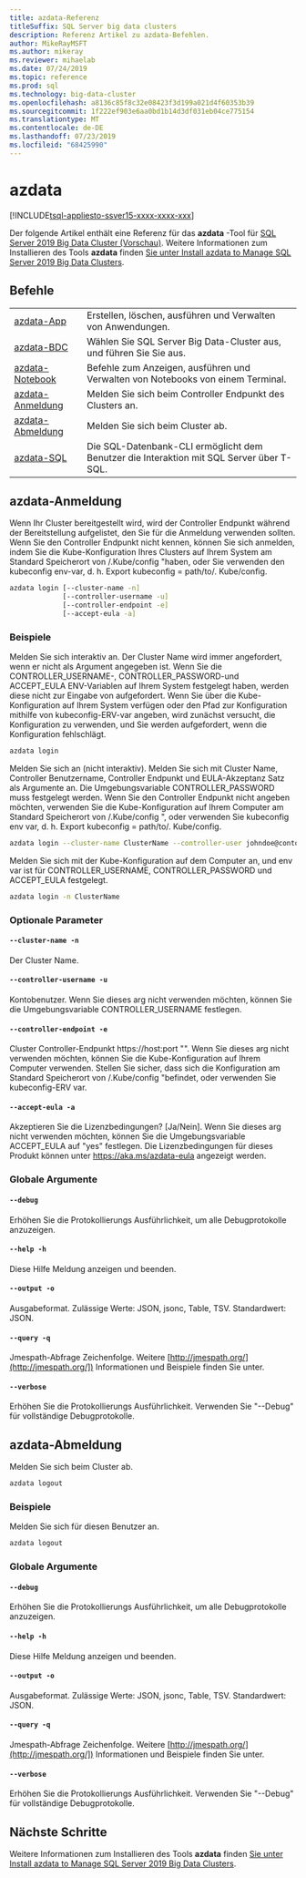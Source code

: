 ```yaml
---
title: azdata-Referenz
titleSuffix: SQL Server big data clusters
description: Referenz Artikel zu azdata-Befehlen.
author: MikeRayMSFT
ms.author: mikeray
ms.reviewer: mihaelab
ms.date: 07/24/2019
ms.topic: reference
ms.prod: sql
ms.technology: big-data-cluster
ms.openlocfilehash: a8136c85f8c32e08423f3d199a021d4f60353b39
ms.sourcegitcommit: 1f222ef903e6aa0bd1b14d3df031eb04ce775154
ms.translationtype: MT
ms.contentlocale: de-DE
ms.lasthandoff: 07/23/2019
ms.locfileid: "68425990"
---
```

# <a name="azdata"></a>azdata

[!INCLUDE[tsql-appliesto-ssver15-xxxx-xxxx-xxx](../includes/tsql-appliesto-ssver15-xxxx-xxxx-xxx.md)]

Der folgende Artikel enthält eine Referenz für das **azdata** -Tool für [SQL Server 2019 Big Data Cluster (Vorschau)](big-data-cluster-overview.md). Weitere Informationen zum Installieren des Tools **azdata** finden [Sie unter Install azdata to Manage SQL Server 2019 Big Data Clusters](deploy-install-azdata.md).

## <a name="commands"></a>Befehle
|     |     |
| --- | --- |
|[azdata-App](reference-azdata-app.md) | Erstellen, löschen, ausführen und Verwalten von Anwendungen. |
|[azdata-BDC](reference-azdata-bdc.md) | Wählen Sie SQL Server Big Data-Cluster aus, und führen Sie Sie aus. |
|[azdata-Notebook](reference-azdata-notebook.md) | Befehle zum Anzeigen, ausführen und Verwalten von Notebooks von einem Terminal. |
[azdata-Anmeldung](#azdata-login) | Melden Sie sich beim Controller Endpunkt des Clusters an.
[azdata-Abmeldung](#azdata-logout) | Melden Sie sich beim Cluster ab.
|[azdata-SQL](reference-azdata-sql.md) | Die SQL-Datenbank-CLI ermöglicht dem Benutzer die Interaktion mit SQL Server über T-SQL. |
## <a name="azdata-login"></a>azdata-Anmeldung
Wenn Ihr Cluster bereitgestellt wird, wird der Controller Endpunkt während der Bereitstellung aufgelistet, den Sie für die Anmeldung verwenden sollten.  Wenn Sie den Controller Endpunkt nicht kennen, können Sie sich anmelden, indem Sie die Kube-Konfiguration Ihres Clusters auf Ihrem System am Standard Speicherort von <user home>/.Kube/config "haben, oder Sie verwenden den kubeconfig env-var, d. h. Export kubeconfig = path/to/. Kube/config.
```bash
azdata login [--cluster-name -n] 
             [--controller-username -u]  
             [--controller-endpoint -e]  
             [--accept-eula -a]
```
### <a name="examples"></a>Beispiele
Melden Sie sich interaktiv an. Der Cluster Name wird immer angefordert, wenn er nicht als Argument angegeben ist. Wenn Sie die CONTROLLER_USERNAME-, CONTROLLER_PASSWORD-und ACCEPT_EULA ENV-Variablen auf Ihrem System festgelegt haben, werden diese nicht zur Eingabe von aufgefordert. Wenn Sie über die Kube-Konfiguration auf Ihrem System verfügen oder den Pfad zur Konfiguration mithilfe von kubeconfig-ERV-var angeben, wird zunächst versucht, die Konfiguration zu verwenden, und Sie werden aufgefordert, wenn die Konfiguration fehlschlägt.
```bash
azdata login
```
Melden Sie sich an (nicht interaktiv). Melden Sie sich mit Cluster Name, Controller Benutzername, Controller Endpunkt und EULA-Akzeptanz Satz als Argumente an. Die Umgebungsvariable CONTROLLER_PASSWORD muss festgelegt werden.  Wenn Sie den Controller Endpunkt nicht angeben möchten, verwenden Sie die Kube-Konfiguration auf Ihrem Computer am Standard Speicherort von <user home>/.Kube/config ", oder verwenden Sie kubeconfig env var, d. h. Export kubeconfig = path/to/. Kube/config.
```bash
azdata login --cluster-name ClusterName --controller-user johndoe@contoso.com  --controller-endpoint https://<ip>:30080 --accept-eula yes
```
Melden Sie sich mit der Kube-Konfiguration auf dem Computer an, und env var ist für CONTROLLER_USERNAME, CONTROLLER_PASSWORD und ACCEPT_EULA festgelegt.
```bash
azdata login -n ClusterName
```
### <a name="optional-parameters"></a>Optionale Parameter
#### `--cluster-name -n`
Der Cluster Name.
#### `--controller-username -u`
Kontobenutzer. Wenn Sie dieses arg nicht verwenden möchten, können Sie die Umgebungsvariable CONTROLLER_USERNAME festlegen.
#### `--controller-endpoint -e`
Cluster Controller-Endpunkt https://host:port "". Wenn Sie dieses arg nicht verwenden möchten, können Sie die Kube-Konfiguration auf Ihrem Computer verwenden. Stellen Sie sicher, dass sich die Konfiguration am Standard Speicherort von <user home>/.Kube/config "befindet, oder verwenden Sie kubeconfig-ERV var.
#### `--accept-eula -a`
Akzeptieren Sie die Lizenzbedingungen? [Ja/Nein]. Wenn Sie dieses arg nicht verwenden möchten, können Sie die Umgebungsvariable ACCEPT_EULA auf "yes" festlegen. Die Lizenzbedingungen für dieses Produkt können unter https://aka.ms/azdata-eula angezeigt werden.
### <a name="global-arguments"></a>Globale Argumente
#### `--debug`
Erhöhen Sie die Protokollierungs Ausführlichkeit, um alle Debugprotokolle anzuzeigen.
#### `--help -h`
Diese Hilfe Meldung anzeigen und beenden.
#### `--output -o`
Ausgabeformat.  Zulässige Werte: JSON, jsonc, Table, TSV.  Standardwert: JSON.
#### `--query -q`
Jmespath-Abfrage Zeichenfolge. Weitere [http://jmespath.org/](http://jmespath.org/]) Informationen und Beispiele finden Sie unter.
#### `--verbose`
Erhöhen Sie die Protokollierungs Ausführlichkeit. Verwenden Sie "--Debug" für vollständige Debugprotokolle.
## <a name="azdata-logout"></a>azdata-Abmeldung
Melden Sie sich beim Cluster ab.
```bash
azdata logout 
```
### <a name="examples"></a>Beispiele
Melden Sie sich für diesen Benutzer an.
```bash
azdata logout
```
### <a name="global-arguments"></a>Globale Argumente
#### `--debug`
Erhöhen Sie die Protokollierungs Ausführlichkeit, um alle Debugprotokolle anzuzeigen.
#### `--help -h`
Diese Hilfe Meldung anzeigen und beenden.
#### `--output -o`
Ausgabeformat.  Zulässige Werte: JSON, jsonc, Table, TSV.  Standardwert: JSON.
#### `--query -q`
Jmespath-Abfrage Zeichenfolge. Weitere [http://jmespath.org/](http://jmespath.org/]) Informationen und Beispiele finden Sie unter.
#### `--verbose`
Erhöhen Sie die Protokollierungs Ausführlichkeit. Verwenden Sie "--Debug" für vollständige Debugprotokolle.

## <a name="next-steps"></a>Nächste Schritte

Weitere Informationen zum Installieren des Tools **azdata** finden [Sie unter Install azdata to Manage SQL Server 2019 Big Data Clusters](deploy-install-azdata.md).
